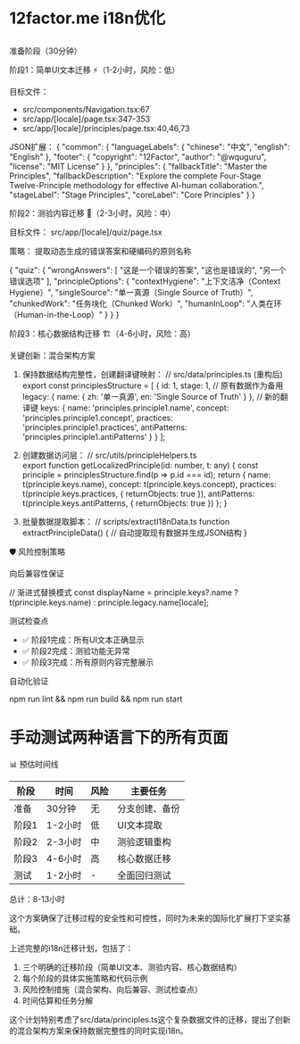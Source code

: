 # 12factor.me i18n优化

##

  准备阶段（30分钟）

  阶段1：简单UI文本迁移 ⚡（1-2小时，风险：低）

  目标文件：
  - src/components/Navigation.tsx:67
  - src/app/[locale]/page.tsx:347-353
  - src/app/[locale]/principles/page.tsx:40,46,73

  JSON扩展：
  {
    "common": {
      "languageLabels": {
        "chinese": "中文",
        "english": "English"
      },
      "footer": {
        "copyright": "12Factor",
        "author": "@wquguru",
        "license": "MIT License"
      }
    },
    "principles": {
      "fallbackTitle": "Master the Principles",
      "fallbackDescription": "Explore the complete Four-Stage Twelve-Principle methodology for effective AI-human collaboration.",
      "stageLabel": "Stage Principles",
      "coreLabel": "Core Principles"
    }
  }

  阶段2：测验内容迁移 🎯（2-3小时，风险：中）

  目标文件： src/app/[locale]/quiz/page.tsx

  策略： 提取动态生成的错误答案和硬编码的原则名称

  {
    "quiz": {
      "wrongAnswers": [
        "这是一个错误的答案",
        "这也是错误的",
        "另一个错误选项"
      ],
      "principleOptions": {
        "contextHygiene": "上下文洁净（Context Hygiene）",
        "singleSource": "单一真源（Single Source of Truth）",
        "chunkedWork": "任务块化（Chunked Work）",
        "humanInLoop": "人类在环（Human-in-the-Loop）"
      }
    }
  }

  阶段3：核心数据结构迁移 🏗️（4-6小时，风险：高）

  关键创新：混合架构方案

  1. 保持数据结构完整性，创建翻译键映射：
  // src/data/principles.ts (重构后)
  export const principlesStructure = [
    {
      id: 1,
      stage: 1,
      // 原有数据作为备用
      legacy: {
        name: { zh: '单一真源', en: 'Single Source of Truth' }
      },
      // 新的翻译键
      keys: {
        name: 'principles.principle1.name',
        concept: 'principles.principle1.concept',
        practices: 'principles.principle1.practices',
        antiPatterns: 'principles.principle1.antiPatterns'
      }
    }
  ];

  2. 创建数据访问层：
  // src/utils/principleHelpers.ts  
  export function getLocalizedPrinciple(id: number, t: any) {
    const principle = principlesStructure.find(p => p.id === id);
    return {
      name: t(principle.keys.name),
      concept: t(principle.keys.concept),
      practices: t(principle.keys.practices, { returnObjects: true }),
      antiPatterns: t(principle.keys.antiPatterns, { returnObjects: true })
    };
  }

  3. 批量数据提取脚本：
  // scripts/extractI18nData.ts
  function extractPrincipleData() {
    // 自动提取现有数据并生成JSON结构
  }

  🛡️ 风险控制策略

  向后兼容性保证

  // 渐进式替换模式
  const displayName = principle.keys?.name
    ? t(principle.keys.name)
    : principle.legacy.name[locale];

  测试检查点

  - ✅ 阶段1完成：所有UI文本正确显示
  - ✅ 阶段2完成：测验功能无异常
  - ✅ 阶段3完成：所有原则内容完整展示

  自动化验证

  npm run lint && npm run build && npm run start
  # 手动测试两种语言下的所有页面

  📊 预估时间线

  | 阶段  | 时间    | 风险  | 主要任务    |
  |-----|-------|-----|---------|
  | 准备  | 30分钟  | 无   | 分支创建、备份 |
  | 阶段1 | 1-2小时 | 低   | UI文本提取  |
  | 阶段2 | 2-3小时 | 中   | 测验逻辑重构  |
  | 阶段3 | 4-6小时 | 高   | 核心数据迁移  |
  | 测试  | 1-2小时 | -   | 全面回归测试  |

  总计：8-13小时

  这个方案确保了迁移过程的安全性和可控性，同时为未来的国际化扩展打下坚实基础。

上述完整的i18n迁移计划，包括了：

  1. 三个明确的迁移阶段（简单UI文本、测验内容、核心数据结构）
  2. 每个阶段的具体实施策略和代码示例
  3. 风险控制措施（混合架构、向后兼容、测试检查点）
  4. 时间估算和任务分解

  这个计划特别考虑了src/data/principles.ts这个复杂数据文件的迁移，提出了创新的混合架构方案来保持数据完整性的同时实现i18n。


